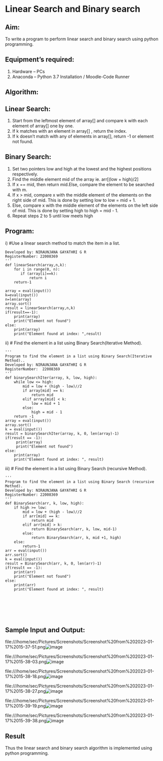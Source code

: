 # Linear Search and Binary search
## Aim:
To write a program to perform linear search and binary search using python programming.
## Equipment’s required:
1.	Hardware – PCs
2.	Anaconda – Python 3.7 Installation / Moodle-Code Runner
## Algorithm:
## Linear Search:
1.	Start from the leftmost element of array[] and compare k with each element of array[] one by one.
2.	If k matches with an element in array[] , return the index.
3.	If k doesn’t match with any of elements in array[], return -1 or element not found.
## Binary Search:
1.	Set two pointers low and high at the lowest and the highest positions respectively.
2.	Find the middle element mid of the array ie. arr[(low + high)/2]
3.	If x == mid, then return mid.Else, compare the element to be searched with m.
4.	If x > mid, compare x with the middle element of the elements on the right side of mid. This is done by setting low to low = mid + 1.
5.	Else, compare x with the middle element of the elements on the left side of mid. This is done by setting high to high = mid - 1.
6.	Repeat steps 2 to 5 until low meets high
## Program:
i)	#Use a linear search method to match the item in a list.
```
Developed by: NIRAUNJANA GAYATHRI G R
RegisterNumber: 22008369
'''
def linearSearch(array,n,k):
    for i in range(0, n):
       if (array[i]==k):
           return i
    return-1
    
array = eval(input())
k=eval(input())
n=len(array)
array.sort()
result = linearSearch(array,n,k)
if(result==-1):
    print(array)
    print("Element not found")
else:
    print(array)
    print("Element found at index: ",result)

```
ii)	# Find the element in a list using Binary Search(Iterative Method).
```
''' 
Program to find the element in a list using Binary Search(Iterative Method)..
Developed by: NIRAUNJANA GAYATHRI G R
RegisterNumber:  22008369
'''
def binarySearchIter(array, k, low, high):
    while low <= high:
        mid = low + (high - low)//2
        if array[mid] == k:
            return mid
        elif array[mid] < k:
            low = mid + 1
        else:
            high = mid - 1
    return -1
array = eval(input())
array.sort()
k = eval(input()) 
result = binarySearchIter(array, k, 0, len(array)-1)
if(result == -1):
     print(array)
     print("Element not found")
else:
    print(array)
    print("Element found at index: ", result)

```
iii)	# Find the element in a list using Binary Search (recursive Method).
```
''' 
Program to find the element in a list using Binary Search (recursive Method).
Developed by: NIRAUNJANA GAYATHRI G R
RegisterNumber: 22008369
'''
def BinarySearch(arr, k, low, high):
    if high >= low:
        mid = low + (high - low)//2
        if arr[mid] == k:
            return mid
        elif arr[mid] > k:
            return BinarySearch(arr, k, low, mid-1)
        else:
            return BinarySearch(arr, k, mid +1, high)
    else: 
        return-1
arr = eval(input())
arr.sort()
k = eval(input()) 
result = BinarySearch(arr, k, 0, len(arr)-1)
if(result == -1):
    print(arr)
    print("Element not found")
else:
    print(arr)
    print("Element found at index: ", result)







```
## Sample Input and Output:

file:///home/sec/Pictures/Screenshots/Screenshot%20from%202023-01-17%2015-37-51.png![image](https://user-images.githubusercontent.com/119395610/212870352-fbfe3d73-7940-46a4-a417-2dc3cab6fdbc.png)

file:///home/sec/Pictures/Screenshots/Screenshot%20from%202023-01-17%2015-38-03.png![image](https://user-images.githubusercontent.com/119395610/212870448-d51be700-b27c-49a7-8b19-1d8fab29db8e.png)

file:///home/sec/Pictures/Screenshots/Screenshot%20from%202023-01-17%2015-38-18.png![image](https://user-images.githubusercontent.com/119395610/212870862-f563ac89-27a3-492a-9ae2-ae1a0d5b64bd.png)

file:///home/sec/Pictures/Screenshots/Screenshot%20from%202023-01-17%2015-38-27.png![image](https://user-images.githubusercontent.com/119395610/212870929-b3b5e9bc-a6d1-436b-b16b-aa5bade9c38f.png)

file:///home/sec/Pictures/Screenshots/Screenshot%20from%202023-01-17%2015-39-19.png![image](https://user-images.githubusercontent.com/119395610/212870991-8dd2be2c-0476-4f5f-9f5a-5e1a1c99a7f8.png)

file:///home/sec/Pictures/Screenshots/Screenshot%20from%202023-01-17%2015-39-38.png![image](https://user-images.githubusercontent.com/119395610/212871084-1278a25b-3b4c-4b91-a11d-13c77e4d5554.png)



## Result
Thus the linear search and binary search algorithm is implemented using python programming.

